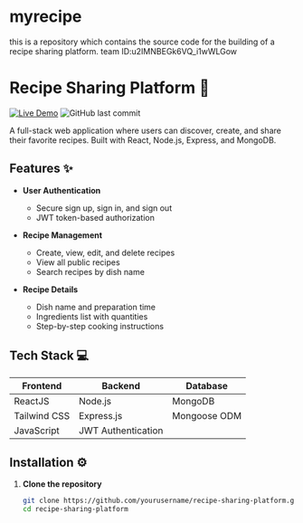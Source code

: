 # myrecipe
this is a repository which contains the source code for the building of a recipe sharing platform. team ID:u2IMNBEGk6VQ_i1wWLGow


# Recipe Sharing Platform 🍳

[![Live Demo](https://img.shields.io/badge/demo-live-brightgreen)](https://your-vercel-app-link.vercel.app)
![GitHub last commit](https://img.shields.io/github/last-commit/yourusername/recipe-sharing-platform)

A full-stack web application where users can discover, create, and share their favorite recipes. Built with React, Node.js, Express, and MongoDB.


## Features ✨

- **User Authentication**
  - Secure sign up, sign in, and sign out
  - JWT token-based authorization

- **Recipe Management**
  - Create, view, edit, and delete recipes
  - View all public recipes
  - Search recipes by dish name

- **Recipe Details**
  - Dish name and preparation time
  - Ingredients list with quantities
  - Step-by-step cooking instructions

## Tech Stack 💻

| Frontend              | Backend               | Database       |
|-----------------------|-----------------------|----------------|
| ReactJS               | Node.js               | MongoDB        |
| Tailwind CSS          | Express.js            | Mongoose ODM   |
| JavaScript            | JWT Authentication    |                |

## Installation ⚙️

1. **Clone the repository**
   ```bash
   git clone https://github.com/yourusername/recipe-sharing-platform.git
   cd recipe-sharing-platform